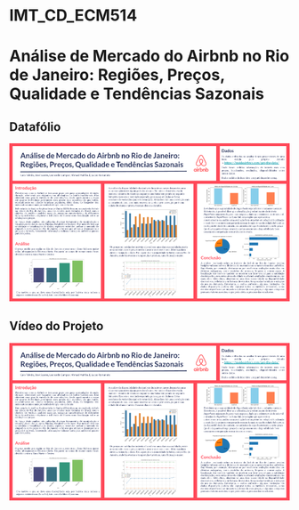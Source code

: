 # IMT_CD_ECM514

# Análise de Mercado do Airbnb no Rio de Janeiro: Regiões, Preços, Qualidade e Tendências Sazonais

## Datafólio

![Imagem do Projeto](datafolio.png)

## Vídeo do Projeto

[![Assista ao Vídeo](datafolio.png)](https://www.youtube.com/watch?v=_J6fSFcAhDU)
